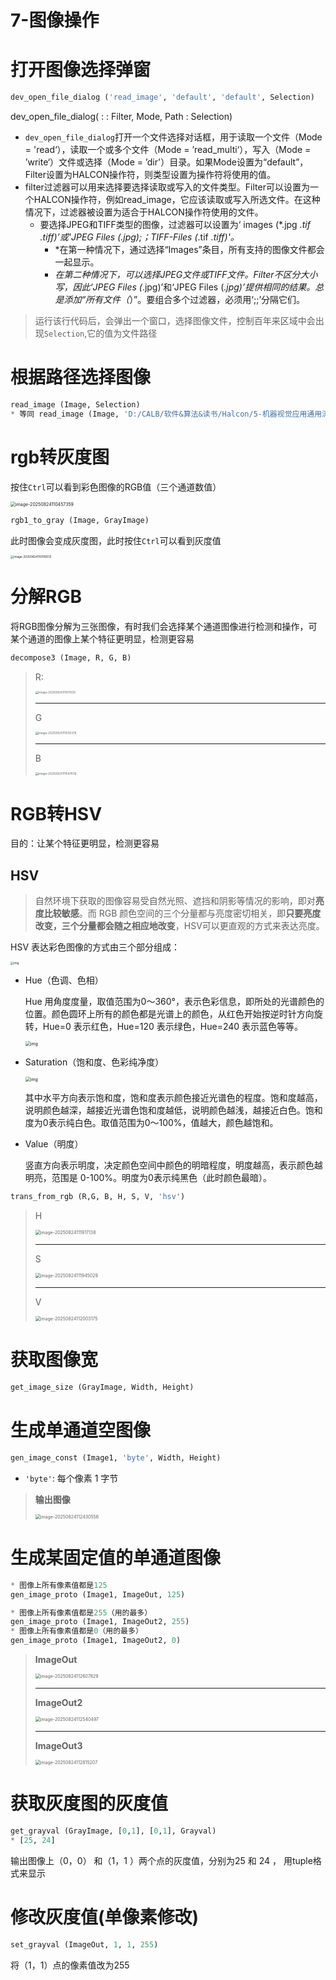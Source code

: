 # 7-图像操作

# 打开图像选择弹窗

```python
dev_open_file_dialog ('read_image', 'default', 'default', Selection)
```

dev_open_file_dialog( : : Filter, Mode, Path : Selection)

- `dev_open_file_dialog`打开一个文件选择对话框，用于读取一个文件（Mode = 'read‘），读取一个或多个文件（Mode = ’read_multi‘），写入（Mode = ’write‘）文件或选择（Mode = ’dir'）目录。如果Mode设置为“default”，Filter设置为HALCON操作符，则类型设置为操作符将使用的值。
- filter过滤器可以用来选择要选择读取或写入的文件类型。Filter可以设置为一个HALCON操作符，例如read_image，它应该读取或写入所选文件。在这种情况下，过滤器被设置为适合于HALCON操作符使用的文件。
  - 要选择JPEG和TIFF类型的图像，过滤器可以设置为‘ images (*.jpg *.tif *.tiff)’或'JPEG Files (*.jpg);；TIFF-Files (*.tif *.tiff)'。*
    - *在第一种情况下，通过选择“Images”条目，所有支持的图像文件都会一起显示。
    - *在第二种情况下，可以选择JPEG文件或TIFF文件。Filter不区分大小写，因此‘JPEG Files (*.jpg)’和‘JPEG Files (*.jpg)’提供相同的结果。总是添加“所有文件（*）”。要组合多个过滤器，必须用‘;;’分隔它们。

> 运行该行代码后，会弹出一个窗口，选择图像文件，控制百年来区域中会出现`Selection`,它的值为文件路径

# 根据路径选择图像

```python
read_image (Image, Selection)
* 等同 read_image (Image, 'D:/CALB/软件&算法&读书/Halcon/5-机器视觉应用通用流程/1.bmp')
```

# rgb转灰度图

按住`Ctrl`可以看到彩色图像的RGB值（三个通道数值）

<img src="https://typora3.oss-cn-shanghai.aliyuncs.com/202508241104699.png" alt="image-20250824110457359" style="zoom:50%;" />

```python
rgb1_to_gray (Image, GrayImage)
```

此时图像会变成灰度图，此时按住`Ctrl`可以看到灰度值

<img src="https://typora3.oss-cn-shanghai.aliyuncs.com/202508241107045.png" alt="image-20250824110706513" style="zoom:33%;" />

# 分解RGB

将RGB图像分解为三张图像，有时我们会选择某个通道图像进行检测和操作，可某个通道的图像上某个特征更明显，检测更容易

```python
decompose3 (Image, R, G, B)
```

>R:
>
><img src="https://typora3.oss-cn-shanghai.aliyuncs.com/202508241110101.png" alt="image-20250824111011039" style="zoom:33%;" />
>
>---
>
>G
>
><img src="https://typora3.oss-cn-shanghai.aliyuncs.com/202508241110438.png" alt="image-20250824111030378" style="zoom:33%;" />
>
>---
>
>B
>
><img src="https://typora3.oss-cn-shanghai.aliyuncs.com/202508241110503.png" alt="image-20250824111047439" style="zoom:33%;" />

# RGB转HSV

目的：让某个特征更明显，检测更容易

## HSV

> 自然环境下获取的图像容易受自然光照、遮挡和阴影等情况的影响，即对**亮度比较敏感**。而 RGB 颜色空间的三个分量都与亮度密切相关，即**只要亮度改变，三个分量都会随之相应地改变**，HSV可以更直观的方式来表达亮度。

HSV 表达彩色图像的方式由三个部分组成：

<img src="https://typora3.oss-cn-shanghai.aliyuncs.com/202508241116849.jpeg" alt="img" style="zoom:33%;" />

- Hue（色调、色相）

  Hue 用角度度量，取值范围为0～360°，表示色彩信息，即所处的光谱颜色的位置。颜色圆环上所有的颜色都是光谱上的颜色，从红色开始按逆时针方向旋转，Hue=0 表示红色，Hue=120 表示绿色，Hue=240 表示蓝色等等。

  <img src="https://typora3.oss-cn-shanghai.aliyuncs.com/202508241116890.jpeg" alt="img" style="zoom:50%;" />

- Saturation（饱和度、色彩纯净度）

  <img src="https://typora3.oss-cn-shanghai.aliyuncs.com/202508241117908.jpeg" alt="img" style="zoom:50%;" />

  其中水平方向表示饱和度，饱和度表示颜色接近光谱色的程度。饱和度越高，说明颜色越深，越接近光谱色饱和度越低，说明颜色越浅，越接近白色。饱和度为0表示纯白色。取值范围为0～100%，值越大，颜色越饱和。

- Value（明度）

  竖直方向表示明度，决定颜色空间中颜色的明暗程度，明度越高，表示颜色越明亮，范围是 0-100%。明度为0表示纯黑色（此时颜色最暗）。

```python
trans_from_rgb (R,G, B, H, S, V, 'hsv')
```

> H
>
> <img src="https://typora3.oss-cn-shanghai.aliyuncs.com/202508241119194.png" alt="image-20250824111917138" style="zoom:50%;" />
>
> ---
>
> S
>
> <img src="https://typora3.oss-cn-shanghai.aliyuncs.com/202508241119091.png" alt="image-20250824111945029" style="zoom:50%;" />
>
> ---
>
> V
>
> <img src="https://typora3.oss-cn-shanghai.aliyuncs.com/202508241120237.png" alt="image-20250824112003175" style="zoom:50%;" />

# 获取图像宽

```python
get_image_size (GrayImage, Width, Height)
```

# 生成单通道空图像

```py
gen_image_const (Image1, 'byte', Width, Height)
```

- `'byte'`: 每个像素 1 字节

> **输出图像**
>
> <img src="https://typora3.oss-cn-shanghai.aliyuncs.com/202508241124601.png" alt="image-20250824112430556" style="zoom:50%;" />

# 生成某固定值的单通道图像

```python
* 图像上所有像素值都是125
gen_image_proto (Image1, ImageOut, 125)

* 图像上所有像素值都是255（用的最多）
gen_image_proto (Image1, ImageOut2, 255)
* 图像上所有像素值都是0（用的最多）
gen_image_proto (Image1, ImageOut2, 0)

```

> **ImageOut**
>
> <img src="https://typora3.oss-cn-shanghai.aliyuncs.com/202508241126906.png" alt="image-20250824112607829" style="zoom:50%;" />
>
> ---
>
> **ImageOut2**
>
> <img src="https://typora3.oss-cn-shanghai.aliyuncs.com/202508241125540.png" alt="image-20250824112540497" style="zoom:50%;" />
>
> ---
>
> **ImageOut3**
>
> <img src="https://typora3.oss-cn-shanghai.aliyuncs.com/202508241128252.png" alt="image-20250824112815207" style="zoom:50%;" />

# 获取灰度图的灰度值

```python
get_grayval (GrayImage, [0,1], [0,1], Grayval)
* [25, 24]
```

输出图像上（0，0） 和（1，1 ）两个点的灰度值，分别为25 和 24 ， 用tuple格式来显示

# 修改灰度值(单像素修改)

```python
set_grayval (ImageOut, 1, 1, 255)
```

将（1，1）点的像素值改为255
